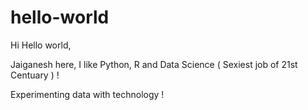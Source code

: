 # hello-world
Hi Hello world,

Jaiganesh here, I like Python, R and Data Science ( Sexiest job of 21st Centuary ) !

Experimenting data with technology !
